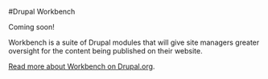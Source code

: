 #Drupal Workbench

Coming soon!

Workbench is a suite of Drupal modules that will give site managers greater oversight for the content being published on their website. 

[Read more about Workbench on Drupal.org](https://www.drupal.org/project/workbench). 
